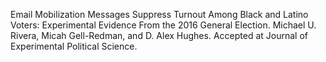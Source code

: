 
Email Mobilization Messages Suppress Turnout Among Black and Latino
       Voters: Experimental Evidence From the 2016 General 
       Election. Michael U. Rivera, Micah Gell-Redman, and D. Alex 
       Hughes. Accepted at Journal of Experimental Political Science.

